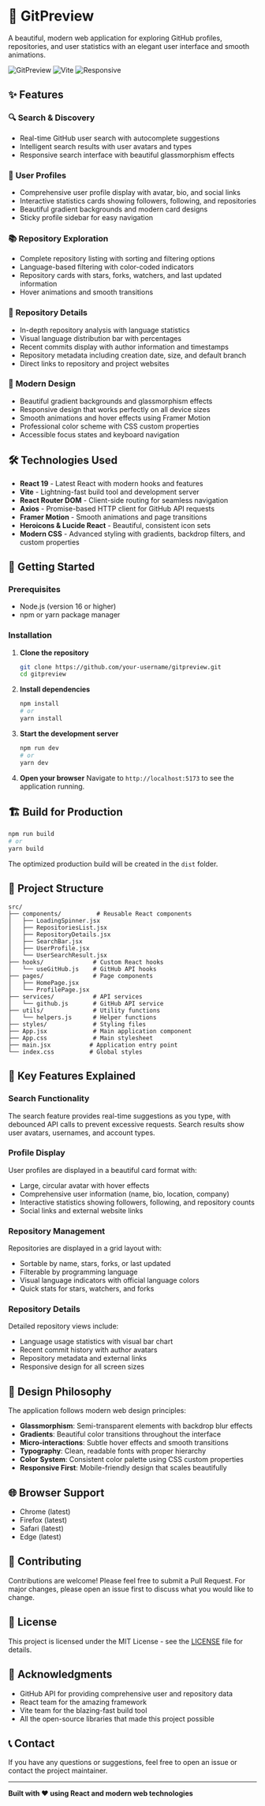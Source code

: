 # 🚀 GitPreview

A beautiful, modern web application for exploring GitHub profiles, repositories, and user statistics with an elegant user interface and smooth animations.

![GitPreview](https://img.shields.io/badge/React-18+-blue.svg)
![Vite](https://img.shields.io/badge/Vite-5+-yellow.svg)
![Responsive](https://img.shields.io/badge/Mobile-Responsive-green.svg)

## ✨ Features

### 🔍 **Search & Discovery**
- Real-time GitHub user search with autocomplete suggestions
- Intelligent search results with user avatars and types
- Responsive search interface with beautiful glassmorphism effects

### 👤 **User Profiles**
- Comprehensive user profile display with avatar, bio, and social links
- Interactive statistics cards showing followers, following, and repositories
- Beautiful gradient backgrounds and modern card designs
- Sticky profile sidebar for easy navigation

### 📚 **Repository Exploration**
- Complete repository listing with sorting and filtering options
- Language-based filtering with color-coded indicators
- Repository cards with stars, forks, watchers, and last updated information
- Hover animations and smooth transitions

### 🔬 **Repository Details**
- In-depth repository analysis with language statistics
- Visual language distribution bar with percentages
- Recent commits display with author information and timestamps
- Repository metadata including creation date, size, and default branch
- Direct links to repository and project websites

### 🎨 **Modern Design**
- Beautiful gradient backgrounds and glassmorphism effects
- Responsive design that works perfectly on all device sizes
- Smooth animations and hover effects using Framer Motion
- Professional color scheme with CSS custom properties
- Accessible focus states and keyboard navigation

## 🛠️ Technologies Used

- **React 19** - Latest React with modern hooks and features
- **Vite** - Lightning-fast build tool and development server
- **React Router DOM** - Client-side routing for seamless navigation
- **Axios** - Promise-based HTTP client for GitHub API requests
- **Framer Motion** - Smooth animations and page transitions
- **Heroicons & Lucide React** - Beautiful, consistent icon sets
- **Modern CSS** - Advanced styling with gradients, backdrop filters, and custom properties

## 🚀 Getting Started

### Prerequisites
- Node.js (version 16 or higher)
- npm or yarn package manager

### Installation

1. **Clone the repository**
   ```bash
   git clone https://github.com/your-username/gitpreview.git
   cd gitpreview
   ```

2. **Install dependencies**
   ```bash
   npm install
   # or
   yarn install
   ```

3. **Start the development server**
   ```bash
   npm run dev
   # or
   yarn dev
   ```

4. **Open your browser**
   Navigate to `http://localhost:5173` to see the application running.

## 🏗️ Build for Production

```bash
npm run build
# or
yarn build
```

The optimized production build will be created in the `dist` folder.

## 📁 Project Structure

```
src/
├── components/          # Reusable React components
│   ├── LoadingSpinner.jsx
│   ├── RepositoriesList.jsx
│   ├── RepositoryDetails.jsx
│   ├── SearchBar.jsx
│   ├── UserProfile.jsx
│   └── UserSearchResult.jsx
├── hooks/              # Custom React hooks
│   └── useGitHub.js    # GitHub API hooks
├── pages/              # Page components
│   ├── HomePage.jsx
│   └── ProfilePage.jsx
├── services/           # API services
│   └── github.js       # GitHub API service
├── utils/              # Utility functions
│   └── helpers.js      # Helper functions
├── styles/             # Styling files
├── App.jsx             # Main application component
├── App.css             # Main stylesheet
├── main.jsx           # Application entry point
└── index.css          # Global styles
```

## 🎯 Key Features Explained

### Search Functionality
The search feature provides real-time suggestions as you type, with debounced API calls to prevent excessive requests. Search results show user avatars, usernames, and account types.

### Profile Display
User profiles are displayed in a beautiful card format with:
- Large, circular avatar with hover effects
- Comprehensive user information (name, bio, location, company)
- Interactive statistics showing followers, following, and repository counts
- Social links and external website links

### Repository Management
Repositories are displayed in a grid layout with:
- Sortable by name, stars, forks, or last updated
- Filterable by programming language
- Visual language indicators with official language colors
- Quick stats for stars, watchers, and forks

### Repository Details
Detailed repository views include:
- Language usage statistics with visual bar chart
- Recent commit history with author avatars
- Repository metadata and external links
- Responsive design for all screen sizes

## 🎨 Design Philosophy

The application follows modern web design principles:

- **Glassmorphism**: Semi-transparent elements with backdrop blur effects
- **Gradients**: Beautiful color transitions throughout the interface
- **Micro-interactions**: Subtle hover effects and smooth transitions
- **Typography**: Clean, readable fonts with proper hierarchy
- **Color System**: Consistent color palette using CSS custom properties
- **Responsive First**: Mobile-friendly design that scales beautifully

## 🌐 Browser Support

- Chrome (latest)
- Firefox (latest)
- Safari (latest)
- Edge (latest)

## 🤝 Contributing

Contributions are welcome! Please feel free to submit a Pull Request. For major changes, please open an issue first to discuss what you would like to change.

## 📝 License

This project is licensed under the MIT License - see the [LICENSE](LICENSE) file for details.

## 🙏 Acknowledgments

- GitHub API for providing comprehensive user and repository data
- React team for the amazing framework
- Vite team for the blazing-fast build tool
- All the open-source libraries that made this project possible

## 📞 Contact

If you have any questions or suggestions, feel free to open an issue or contact the project maintainer.

---

**Built with ❤️ using React and modern web technologies**